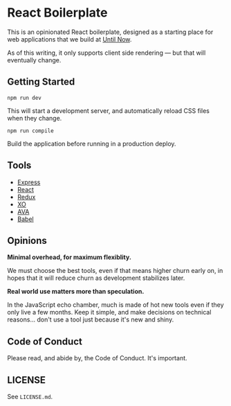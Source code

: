 # React Boilerplate

This is an opinionated React boilerplate, designed as a starting place for web
applications that we build at [Until Now](http://untilnow.co).

As of this writing, it only supports client side rendering &mdash; but that will
eventually change.

## Getting Started

```
npm run dev
```

This will start a development server, and automatically reload CSS files when
they change.

```
npm run compile
```

Build the application before running in a production deploy.

## Tools

* [Express](http://expressjs.com)
* [React](https://facebook.github.io/react)
* [Redux](http://redux.js.org)
* [XO](https://github.com/sindresorhus/xo)
* [AVA](https://github.com/sindresorhus/ava)
* [Babel](https://babeljs.io)

## Opinions

**Minimal overhead, for maximum flexiblity.**

We must choose the best tools, even if that means higher churn early on, in
hopes that it will reduce churn as development stabilizes later.

**Real world use matters more than speculation.**

In the JavaScript echo chamber, much is made of hot new tools even if they only
live a few months. Keep it simple, and make decisions on technical reasons...
don't use a tool just because it's new and shiny.

## Code of Conduct

Please read, and abide by, the Code of Conduct. It's important.

## LICENSE

See `LICENSE.md`.
